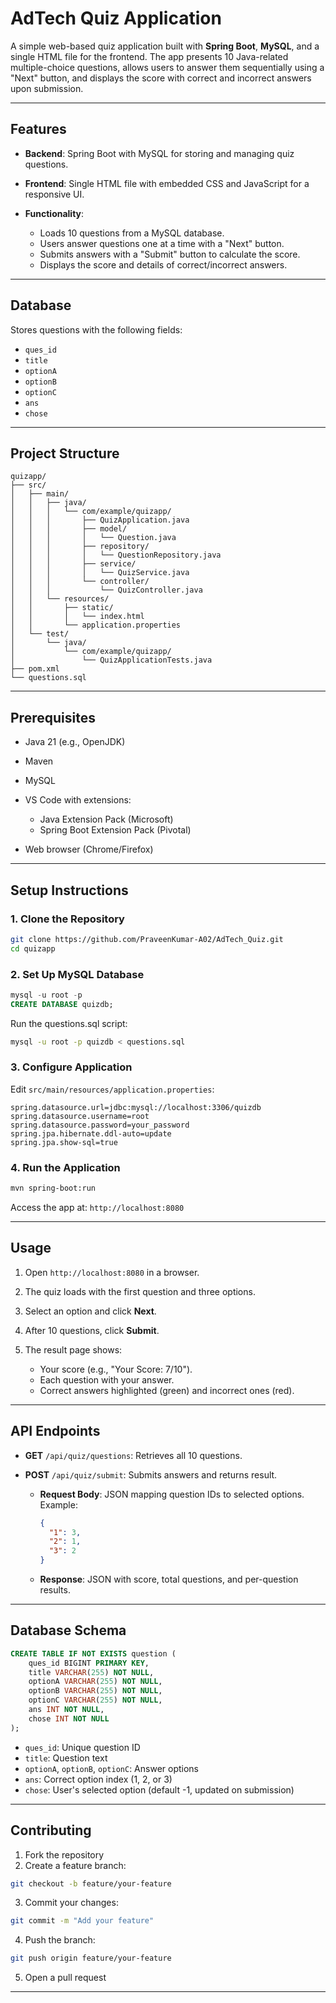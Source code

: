 # AdTech Quiz Application

A simple web-based quiz application built with **Spring Boot**, **MySQL**, and a single HTML file for the frontend. The app presents 10 Java-related multiple-choice questions, allows users to answer them sequentially using a "Next" button, and displays the score with correct and incorrect answers upon submission.

---

## Features

* **Backend**: Spring Boot with MySQL for storing and managing quiz questions.
* **Frontend**: Single HTML file with embedded CSS and JavaScript for a responsive UI.
* **Functionality**:

  * Loads 10 questions from a MySQL database.
  * Users answer questions one at a time with a "Next" button.
  * Submits answers with a "Submit" button to calculate the score.
  * Displays the score and details of correct/incorrect answers.

---

## Database

Stores questions with the following fields:

* `ques_id`
* `title`
* `optionA`
* `optionB`
* `optionC`
* `ans`
* `chose`

---

## Project Structure

```
quizapp/
├── src/
│   ├── main/
│   │   ├── java/
│   │   │   └── com/example/quizapp/
│   │   │       ├── QuizApplication.java
│   │   │       ├── model/
│   │   │       │   └── Question.java
│   │   │       ├── repository/
│   │   │       │   └── QuestionRepository.java
│   │   │       ├── service/
│   │   │       │   └── QuizService.java
│   │   │       └── controller/
│   │   │           └── QuizController.java
│   │   └── resources/
│   │       ├── static/
│   │       │   └── index.html
│   │       └── application.properties
│   └── test/
│       └── java/
│           └── com/example/quizapp/
│               └── QuizApplicationTests.java
├── pom.xml
└── questions.sql
```

---

## Prerequisites

* Java 21 (e.g., OpenJDK)
* Maven
* MySQL
* VS Code with extensions:

  * Java Extension Pack (Microsoft)
  * Spring Boot Extension Pack (Pivotal)
* Web browser (Chrome/Firefox)

---

## Setup Instructions

### 1. Clone the Repository

```bash
git clone https://github.com/PraveenKumar-A02/AdTech_Quiz.git
cd quizapp
```

### 2. Set Up MySQL Database

```sql
mysql -u root -p
CREATE DATABASE quizdb;
```

Run the questions.sql script:

```bash
mysql -u root -p quizdb < questions.sql
```

### 3. Configure Application

Edit `src/main/resources/application.properties`:

```properties
spring.datasource.url=jdbc:mysql://localhost:3306/quizdb
spring.datasource.username=root
spring.datasource.password=your_password
spring.jpa.hibernate.ddl-auto=update
spring.jpa.show-sql=true
```

### 4. Run the Application

```bash
mvn spring-boot:run
```

Access the app at: `http://localhost:8080`

---

## Usage

1. Open `http://localhost:8080` in a browser.
2. The quiz loads with the first question and three options.
3. Select an option and click **Next**.
4. After 10 questions, click **Submit**.
5. The result page shows:

   * Your score (e.g., "Your Score: 7/10").
   * Each question with your answer.
   * Correct answers highlighted (green) and incorrect ones (red).

---

## API Endpoints

* **GET** `/api/quiz/questions`: Retrieves all 10 questions.
* **POST** `/api/quiz/submit`: Submits answers and returns result.

  * **Request Body**: JSON mapping question IDs to selected options. Example:

    ```json
    {
      "1": 3,
      "2": 1,
      "3": 2
    }
    ```
  * **Response**: JSON with score, total questions, and per-question results.

---

## Database Schema

```sql
CREATE TABLE IF NOT EXISTS question (
    ques_id BIGINT PRIMARY KEY,
    title VARCHAR(255) NOT NULL,
    optionA VARCHAR(255) NOT NULL,
    optionB VARCHAR(255) NOT NULL,
    optionC VARCHAR(255) NOT NULL,
    ans INT NOT NULL,
    chose INT NOT NULL
);
```

* `ques_id`: Unique question ID
* `title`: Question text
* `optionA`, `optionB`, `optionC`: Answer options
* `ans`: Correct option index (1, 2, or 3)
* `chose`: User's selected option (default -1, updated on submission)

---

## Contributing

1. Fork the repository
2. Create a feature branch:

```bash
git checkout -b feature/your-feature
```

3. Commit your changes:

```bash
git commit -m "Add your feature"
```

4. Push the branch:

```bash
git push origin feature/your-feature
```

5. Open a pull request

---

